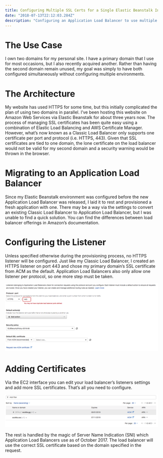 ```yaml
---
title: Configuring Multiple SSL Certs for a Single Elastic Beanstalk Instance 
date: "2018-07-13T22:12:03.284Z"
description: "Configuring an Application Load Balancer to use multiple SSL certificates with the same application."
---
```


# The Use Case
I own two domains for my personal site. I have a primary domain that I use for most occasions, but I also recently acquired another. Rather than having the second domain remain unused, my goal was simply to have both configured simultaneously without configuring multiple environments.

# The Architecture
My website has used HTTPS for some time, but this initially complicated the plan of using two domains in parallel. I’ve been hosting this website on Amazon Web Services via Elastic Beanstalk for about three years now. The process of managing SSL certificates has been quite easy using a combination of Elastic Load Balancing and AWS Certificate Manager. However, what’s now known as a Classic Load Balancer only supports one certificate per port and protocol (i.e. HTTPS, 443). Given that SSL certificates are tied to one domain, the lone certificate on the load balancer would not be valid for my second domain and a security warning would be thrown in the browser.

# Migrating to an Application Load Balancer
Since my Elastic Beanstalk environment was configured before the new Application Load Balancer was released, I laid it to rest and provisioned a fresh application with one. There may be a way via the settings to convert an existing Classic Load Balancer to Application Load Balancer, but I was unable to find a quick solution. You can find the differences between load balancer offerings in Amazon’s documentation.

# Configuring the Listener
Unless specified otherwise during the provisioning process, no HTTPS listener will be configured. Just like my Classic Load Balancer, I created an HTTPS listener on port 443 and chose my primary domain’s SSL certificate from ACM as the default. Application Load Balancers also only allow one listener per protocol, so one more step must be taken.

![Listener](./load-balancer-listener.png)

# Adding Certificates
Via the EC2 interface you can edit your load balancer’s listeners settings and add more SSL certificates. That’s all you need to configure.

![SSL](./ssl-certs-on-load-balancer.png)

The rest is handled by the magic of Server Name Indication (SNI) which Application Load Balancers use as of October 2017. The load balancer will use the correct SSL certificate based on the domain specified in the request.